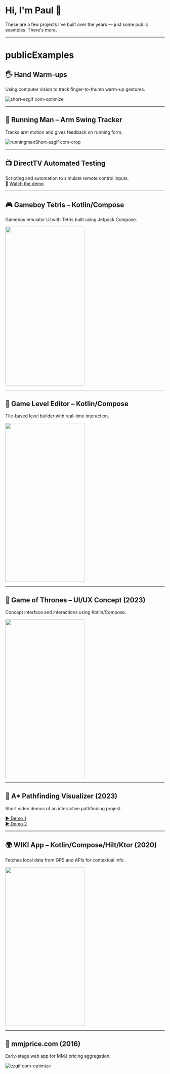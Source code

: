 # Hi, I'm Paul 👋  
These are a few projects I've built over the years — just some public examples. There's more.

---

# publicExamples

## 🖐️ Hand Warm-ups  
Using computer vision to track finger-to-thumb warm-up gestures.

![short-ezgif com-optimize](https://github.com/user-attachments/assets/25b2788b-1460-4fe7-862c-eee629315557)

---

## 🏃 Running Man – Arm Swing Tracker  
Tracks arm motion and gives feedback on running form.

![runningmanShort-ezgif com-crop](https://github.com/user-attachments/assets/112e793e-55f2-4a06-b8fb-8f76f9e8895f)

---

## 📺 DirectTV Automated Testing  
Scripting and automation to simulate remote control inputs.  
🔗 [Watch the demo](https://www.youtube.com/watch?v=6my0DNk5618)

---

## 🎮 Gameboy Tetris – Kotlin/Compose  
Gameboy emulator UI with Tetris built using Jetpack Compose.

<img src="https://user-images.githubusercontent.com/17733702/217046867-97218a15-d7f9-4e5c-9ad8-0fd0d307c4d3.gif" width="250" height="500"/>

---

## 🧩 Game Level Editor – Kotlin/Compose  
Tile-based level builder with real-time interaction.

<img src="https://user-images.githubusercontent.com/17733702/218213834-40b2a597-54b0-4f31-9baa-8c727f7bf0c8.gif" width="250" height="500"/>

---

## 🏰 Game of Thrones – UI/UX Concept (2023)  
Concept interface and interactions using Kotlin/Compose.

<img src="https://user-images.githubusercontent.com/17733702/217055877-0a7788ee-87a4-41e3-acf9-ffefb9e04751.gif" width="250" height="500"/>

---

## 🧭 A* Pathfinding Visualizer (2023)  
Short video demos of an interactive pathfinding project.

[▶️ Demo 1](https://user-images.githubusercontent.com/17733702/216486354-cb9c25db-b86b-4c3a-ae35-4e95bdbb6900.mov)  
[▶️ Demo 2](https://user-images.githubusercontent.com/17733702/216486366-b450e6ab-cc77-4a04-9432-762c82afee31.mov)

---

## 🌍 WIKI App – Kotlin/Compose/Hilt/Ktor (2020)  
Fetches local data from GPS and APIs for contextual info.

<img src="https://user-images.githubusercontent.com/17733702/217066635-e0d2d287-9303-4dd4-9f3b-ac1710e84f0e.gif" width="250" height="500"/>

---

## 🌿 mmjprice.com (2016)  
Early-stage web app for MMJ pricing aggregation.

![ezgif com-optimize](https://github.com/user-attachments/assets/3fcfbb6c-b6ce-4762-ad09-20b05ca710ea)
